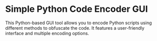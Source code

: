 # Simple Python Code Encoder GUI
This Python-based GUI tool allows you to encode Python scripts using different methods to obfuscate the code. It features a user-friendly interface and multiple encoding options.
